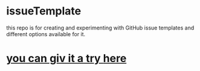 # issueTemplate

this repo is for creating and experimenting with GitHub issue templates and different options available for it.

# [you can giv it a try **here**](https://github.com/dipankr/issueTemplate/issues/new/choose)